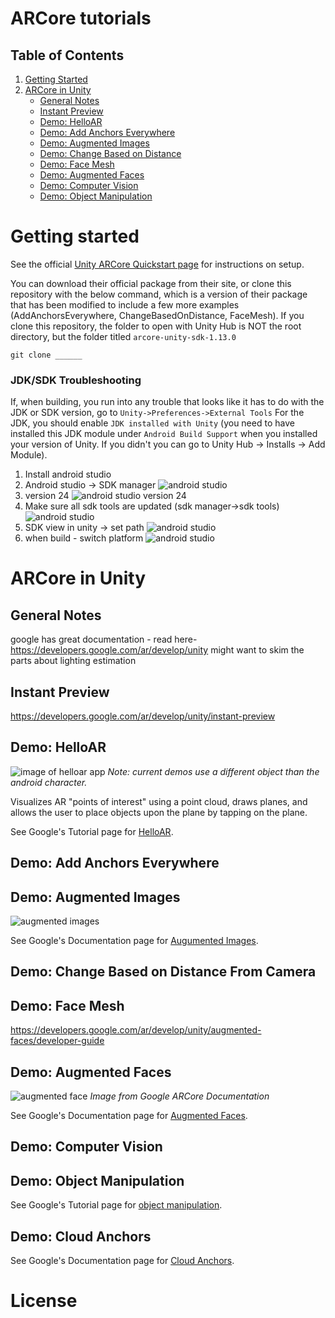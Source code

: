 # ARCore tutorials

## Table of Contents
1. [Getting Started](#getting-started)
4. [ARCore in Unity](#arcore-in-unity)
    - [General Notes](#general-notes)
    - [Instant Preview](#instant-preview)
    - [Demo: HelloAR](#demo-helloar)
    - [Demo: Add Anchors Everywhere](#demo-add-anchors-everywhere)
    - [Demo: Augmented Images](#demo-augmented-images)
    - [Demo: Change Based on Distance](#demo-change-based-on-distance-from-camera)
    - [Demo: Face Mesh](#demo-face-mesh)
    - [Demo: Augmented Faces](#demo-augmented-faces)
    - [Demo: Computer Vision](#demo-computer-vision)
    - [Demo: Object Manipulation](#demo-object-manipulation)

# Getting started
See the official [Unity ARCore Quickstart page](https://developers.google.com/ar/develop/unity/quickstart-android) for instructions on setup.

You can download their official package from their site, or clone this repository with the below command, which is a version of their package that has been modified to include a few more examples (AddAnchorsEverywhere, ChangeBasedOnDistance, FaceMesh). If you clone this repository, the folder to open with Unity Hub is NOT the root directory, but the folder titled `arcore-unity-sdk-1.13.0`

`git clone ______`

### JDK/SDK Troubleshooting
If, when building, you run into any trouble that looks like it has to do with the JDK or SDK version, go to `Unity->Preferences->External Tools`
For the JDK, you should enable `JDK installed with Unity` (you need to have installed this JDK module under `Android Build Support` when you installed your version of Unity. If you didn't you can go to Unity Hub -> Installs -> Add Module).
1. Install android studio
2. Android studio -> SDK manager
![android studio](tutorial-assets/sdkmanager.png)
3. version 24
![android studio version 24](tutorial-assets/version24.png)
4. Make sure all sdk tools are updated (sdk manager->sdk tools)
![android studio](tutorial-assets/sdktool.png)
5. SDK view in unity -> set path
![android studio](tutorial-assets/sdkview.png)
6. when build - switch platform
![android studio](tutorial-assets/switchplatform.png)

# ARCore in Unity

## General Notes
google has great documentation - read here- https://developers.google.com/ar/develop/unity
might want to skim the parts about lighting estimation

## Instant Preview

https://developers.google.com/ar/develop/unity/instant-preview

## Demo: HelloAR
![image of helloar app](https://developers.google.com/ar/images/hello-ar.png)
*Note: current demos use a different object than the android character.*

Visualizes AR "points of interest" using a point cloud, draws planes, and allows the user to place objects upon the plane by tapping on the plane.

See Google's Tutorial page for [HelloAR](https://developers.google.com/ar/develop/unity/tutorials/hello-ar-sample).

## Demo: Add Anchors Everywhere


## Demo: Augmented Images
![augmented images](tutorial-assets/augmented-images.png)

See Google's Documentation page for [Augumented Images](https://developers.google.com/ar/develop/unity/augmented-images).

## Demo: Change Based on Distance From Camera

## Demo: Face Mesh

https://developers.google.com/ar/develop/unity/augmented-faces/developer-guide

## Demo: Augmented Faces
![augmented face](https://developers.google.com/ar/develop/platform-agnostic/augmented-faces/images/fox_demo.jpg) 
*Image from Google ARCore Documentation*

See Google's Documentation page for [Augmented Faces](https://developers.google.com/ar/develop/unity/augmented-faces).

## Demo: Computer Vision

## Demo: Object Manipulation

See Google's Tutorial page for [object manipulation](https://developers.google.com/ar/develop/unity/tutorials/object-manipulation-sample).

## Demo: Cloud Anchors

See Google's Documentation page for [Cloud Anchors](https://developers.google.com/ar/develop/unity/cloud-anchors/quickstart-unity-android).

# License